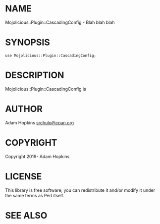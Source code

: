# NAME

Mojolicious::Plugin::CascadingConfig - Blah blah blah

# SYNOPSIS

    use Mojolicious::Plugin::CascadingConfig;

# DESCRIPTION

Mojolicious::Plugin::CascadingConfig is

# AUTHOR

Adam Hopkins <srchulo@cpan.org>

# COPYRIGHT

Copyright 2019- Adam Hopkins

# LICENSE

This library is free software; you can redistribute it and/or modify
it under the same terms as Perl itself.

# SEE ALSO
